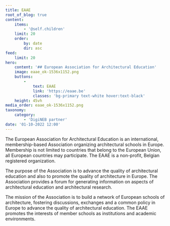 ```yaml
---
title: EAAE
root_of_blog: true
content:
    items:
        - '@self.children'
    limit: 20
    order:
        by: date
        dir: asc
feed:
    limit: 20
hero:
    content: '## European Association for Architectural Education'
    image: eaae_ok-1536x1152.png
    buttons:
        -
            text: EAAE
            link: 'https://eaae.be'
            classes: 'bg-primary text-white hover:text-black'
    height: 45vh
media_order: eaae_ok-1536x1152.png
taxonomy:
    category:
        - 'DigiNEB partner'
date: '01-10-2022 12:00'
---
```


The European Association for Architectural Education is an international, membership-based Association organizing architectural schools in Europe. Membership is not limited to countries that belong to the European Union, all European countries may participate. The EAAE is a non-profit, Belgian registered organization.

The purpose of the Association is to advance the quality of architectural education and also to promote the quality of architecture in Europe. The Association provides a forum for generating information on aspects of architectural education and architectural research.

The mission of the Association is to build a network of European schools of architecture, fostering discussions, exchanges and a common policy in Europe to advance the quality of architectural education. The EAAE promotes the interests of member schools as institutions and academic environments.